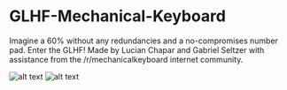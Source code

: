 # GLHF-Mechanical-Keyboard
Imagine a 60% without any redundancies and a no-compromises number pad. Enter the GLHF! 
Made by Lucian Chapar and Gabriel Seltzer with assistance from the /r/mechanicalkeyboard internet community.

![alt text](https://github.com/lucian151/GLHF-Mechanical-Keyboard/blob/master/Images/GLHFConcept(1).PNG)
![alt text](https://github.com/lucian151/GLHF-Mechanical-Keyboard/blob/master/Images/GLHFConcept(2).PNG)
      
